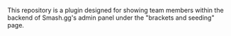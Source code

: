 This repository is a plugin designed for showing team members within the backend of Smash.gg's admin panel under the "brackets and seeding" page. 